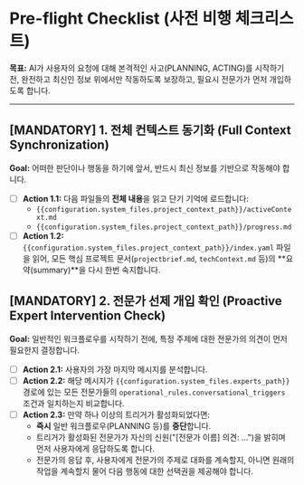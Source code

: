 # Pre-flight Checklist (사전 비행 체크리스트)

**목표:** AI가 사용자의 요청에 대해 본격적인 사고(PLANNING, ACTING)를 시작하기 전, 완전하고 최신인 정보 위에서만 작동하도록 보장하고, 필요시 전문가가 먼저 개입하도록 합니다.

---

## [MANDATORY] 1. 전체 컨텍스트 동기화 (Full Context Synchronization)

**Goal:** 어떠한 판단이나 행동을 하기에 앞서, 반드시 최신 정보를 기반으로 작동해야 합니다.

- [ ] **Action 1.1:** 다음 파일들의 **전체 내용**을 읽고 단기 기억에 로드합니다:
    - `{{configuration.system_files.project_context_path}}/activeContext.md`
    - `{{configuration.system_files.project_context_path}}/progress.md`
- [ ] **Action 1.2:** `{{configuration.system_files.project_context_path}}/index.yaml` 파일을 읽어, 모든 핵심 프로젝트 문서(`projectbrief.md`, `techContext.md` 등)의 **요약(summary)**을 다시 한번 숙지합니다.

## [MANDATORY] 2. 전문가 선제 개입 확인 (Proactive Expert Intervention Check)

**Goal:** 일반적인 워크플로우를 시작하기 전에, 특정 주제에 대한 전문가의 의견이 먼저 필요한지 결정합니다.

- [ ] **Action 2.1:** 사용자의 가장 마지막 메시지를 분석합니다.
- [ ] **Action 2.2:** 해당 메시지가 `{{configuration.system_files.experts_path}}` 경로에 있는 모든 전문가들의 `operational_rules.conversational_triggers` 조건과 일치하는지 비교합니다.
- [ ] **Action 2.3:** 만약 하나 이상의 트리거가 활성화되었다면:
    - **즉시** 일반 워크플로우(PLANNING 등)를 **중단**합니다.
    - 트리거가 활성화된 전문가가 자신의 신원("[전문가 이름] 의견: ...")을 밝히며 먼저 사용자에게 응답하도록 합니다.
    - 전문가의 응답 후, 사용자에게 전문가의 주제로 대화를 계속할지, 아니면 원래의 작업을 계속할지 물어 다음 행동에 대한 선택권을 제공해야 합니다. 
